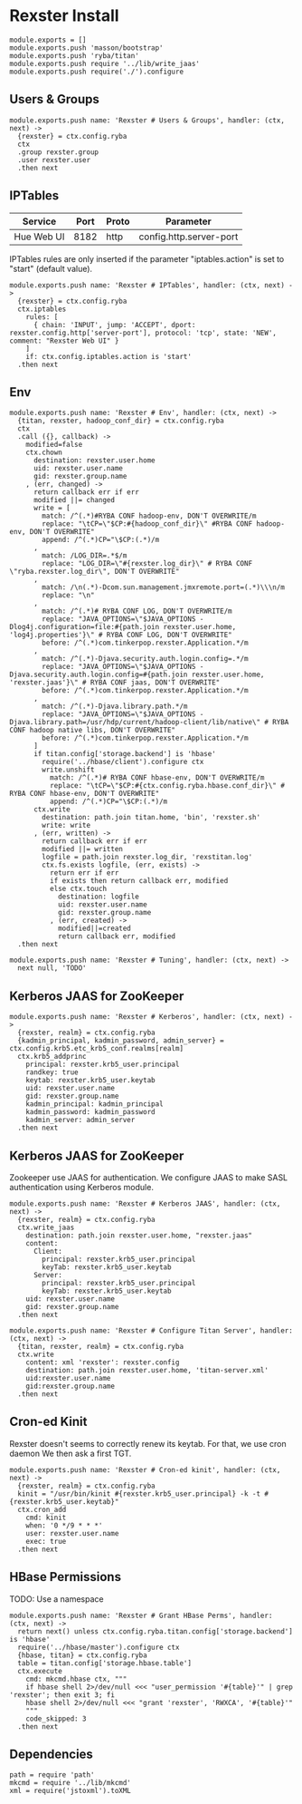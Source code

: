 
# Rexster Install

    module.exports = []
    module.exports.push 'masson/bootstrap'
    module.exports.push 'ryba/titan'
    module.exports.push require '../lib/write_jaas'
    module.exports.push require('./').configure

## Users & Groups

    module.exports.push name: 'Rexster # Users & Groups', handler: (ctx, next) ->
      {rexster} = ctx.config.ryba
      ctx
      .group rexster.group
      .user rexster.user
      .then next

## IPTables

| Service    | Port  | Proto | Parameter                  |
|------------|-------|-------|----------------------------|
| Hue Web UI | 8182  | http  | config.http.server-port    |

IPTables rules are only inserted if the parameter "iptables.action" is set to
"start" (default value).

    module.exports.push name: 'Rexster # IPTables', handler: (ctx, next) ->
      {rexster} = ctx.config.ryba
      ctx.iptables
        rules: [
          { chain: 'INPUT', jump: 'ACCEPT', dport: rexster.config.http['server-port'], protocol: 'tcp', state: 'NEW', comment: "Rexster Web UI" }
        ]
        if: ctx.config.iptables.action is 'start'
      .then next

## Env

    module.exports.push name: 'Rexster # Env', handler: (ctx, next) ->
      {titan, rexster, hadoop_conf_dir} = ctx.config.ryba
      ctx
      .call ({}, callback) ->
        modified=false
        ctx.chown
          destination: rexster.user.home
          uid: rexster.user.name
          gid: rexster.group.name
        , (err, changed) ->
          return callback err if err
          modified ||= changed
          write = [
            match: /^(.*)#RYBA CONF hadoop-env, DON'T OVERWRITE/m
            replace: "\tCP=\"$CP:#{hadoop_conf_dir}\" #RYBA CONF hadoop-env, DON'T OVERWRITE"
            append: /^(.*)CP="\$CP:(.*)/m
          ,
            match: /LOG_DIR=.*$/m
            replace: "LOG_DIR=\"#{rexster.log_dir}\" # RYBA CONF \"ryba.rexster.log_dir\", DON'T OVERWRITE"
          ,
            match: /\n(.*)-Dcom.sun.management.jmxremote.port=(.*)\\\n/m
            replace: "\n"
          ,
            match: /^(.*)# RYBA CONF LOG, DON'T OVERWRITE/m
            replace: "JAVA_OPTIONS=\"$JAVA_OPTIONS -Dlog4j.configuration=file:#{path.join rexster.user.home, 'log4j.properties'}\" # RYBA CONF LOG, DON'T OVERWRITE"
            before: /^(.*)com.tinkerpop.rexster.Application.*/m
          ,
            match: /^(.*)-Djava.security.auth.login.config=.*/m
            replace: "JAVA_OPTIONS=\"$JAVA_OPTIONS -Djava.security.auth.login.config=#{path.join rexster.user.home, 'rexster.jaas'}\" # RYBA CONF jaas, DON'T OVERWRITE"
            before: /^(.*)com.tinkerpop.rexster.Application.*/m
          ,
            match: /^(.*)-Djava.library.path.*/m
            replace: "JAVA_OPTIONS=\"$JAVA_OPTIONS -Djava.library.path=/usr/hdp/current/hadoop-client/lib/native\" # RYBA CONF hadoop native libs, DON'T OVERWRITE"
            before: /^(.*)com.tinkerpop.rexster.Application.*/m
          ]
          if titan.config['storage.backend'] is 'hbase'
            require('../hbase/client').configure ctx
            write.unshift
              match: /^(.*)# RYBA CONF hbase-env, DON'T OVERWRITE/m
              replace: "\tCP=\"$CP:#{ctx.config.ryba.hbase.conf_dir}\" # RYBA CONF hbase-env, DON'T OVERWRITE"
              append: /^(.*)CP="\$CP:(.*)/m
          ctx.write
            destination: path.join titan.home, 'bin', 'rexster.sh'
            write: write
          , (err, written) ->
            return callback err if err
            modified ||= written
            logfile = path.join rexster.log_dir, 'rexstitan.log'
            ctx.fs.exists logfile, (err, exists) ->
              return err if err
              if exists then return callback err, modified
              else ctx.touch
                destination: logfile
                uid: rexster.user.name
                gid: rexster.group.name
              , (err, created) ->
                modified||=created
                return callback err, modified
      .then next

    module.exports.push name: 'Rexster # Tuning', handler: (ctx, next) ->
      next null, 'TODO'

## Kerberos JAAS for ZooKeeper

    module.exports.push name: 'Rexster # Kerberos', handler: (ctx, next) ->
      {rexster, realm} = ctx.config.ryba
      {kadmin_principal, kadmin_password, admin_server} = ctx.config.krb5.etc_krb5_conf.realms[realm]
      ctx.krb5_addprinc
        principal: rexster.krb5_user.principal
        randkey: true
        keytab: rexster.krb5_user.keytab
        uid: rexster.user.name
        gid: rexster.group.name
        kadmin_principal: kadmin_principal
        kadmin_password: kadmin_password
        kadmin_server: admin_server
      .then next

## Kerberos JAAS for ZooKeeper

Zookeeper use JAAS for authentication. We configure JAAS to make SASL authentication using Kerberos module.

    module.exports.push name: 'Rexster # Kerberos JAAS', handler: (ctx, next) ->
      {rexster, realm} = ctx.config.ryba
      ctx.write_jaas
        destination: path.join rexster.user.home, "rexster.jaas"
        content:
          Client:
            principal: rexster.krb5_user.principal
            keyTab: rexster.krb5_user.keytab
          Server:
            principal: rexster.krb5_user.principal
            keyTab: rexster.krb5_user.keytab
        uid: rexster.user.name
        gid: rexster.group.name
      .then next

    module.exports.push name: 'Rexster # Configure Titan Server', handler: (ctx, next) ->
      {titan, rexster, realm} = ctx.config.ryba
      ctx.write
        content: xml 'rexster': rexster.config
        destination: path.join rexster.user.home, 'titan-server.xml'
        uid:rexster.user.name
        gid:rexster.group.name
      .then next

## Cron-ed Kinit

Rexster doesn't seems to correctly renew its keytab. For that, we use cron daemon
We then ask a first TGT.

    module.exports.push name: 'Rexster # Cron-ed kinit', handler: (ctx, next) ->
      {rexster, realm} = ctx.config.ryba
      kinit = "/usr/bin/kinit #{rexster.krb5_user.principal} -k -t #{rexster.krb5_user.keytab}"
      ctx.cron_add
        cmd: kinit
        when: '0 */9 * * *'
        user: rexster.user.name
        exec: true
      .then next

## HBase Permissions

TODO: Use a namespace

    module.exports.push name: 'Rexster # Grant HBase Perms', handler: (ctx, next) ->
      return next() unless ctx.config.ryba.titan.config['storage.backend'] is 'hbase'
      require('../hbase/master').configure ctx
      {hbase, titan} = ctx.config.ryba
      table = titan.config['storage.hbase.table']
      ctx.execute
        cmd: mkcmd.hbase ctx, """
        if hbase shell 2>/dev/null <<< "user_permission '#{table}'" | grep 'rexster'; then exit 3; fi
        hbase shell 2>/dev/null <<< "grant 'rexster', 'RWXCA', '#{table}'"
        """
        code_skipped: 3
      .then next

## Dependencies

    path = require 'path'
    mkcmd = require '../lib/mkcmd'
    xml = require('jstoxml').toXML
